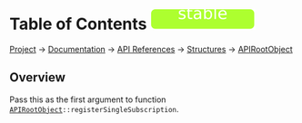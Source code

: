# Table of Contents ![stable]
[Project](https://github.com/ksxatompackages/quick-spawn) → [Documentation](../..) → [API References](..) → [Structures](.) → [APIRootObject](./api.md)

## Overview

Pass this as the first argument to function <code>[APIRootObject](./classes/api.md)::registerSingleSubscription</code>.

[fixed]: https://raw.githubusercontent.com/ksxatompackages/quick-spawn/documentation/docs/images/badges/fixed.svg
[stable]: https://raw.githubusercontent.com/ksxatompackages/quick-spawn/documentation/docs/images/badges/stable.svg
[exprimental]: https://raw.githubusercontent.com/ksxatompackages/quick-spawn/documentation/docs/images/badges/exprimental.svg
[deprecated]: https://raw.githubusercontent.com/ksxatompackages/quick-spawn/documentation/docs/images/badges/deprecated.svg

